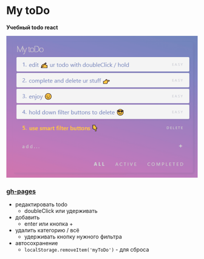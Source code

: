 # My toDo

**Учебный todo react**

![My toDo.gif](src/My%20toDo.gif "My toDo.gif")

### [gh-pages](https://rybakovlg.github.io/react-mytodo/ "https://rybakovlg.github.io/react-mytodo/")


- редактировать todo
    - doubleClick или удерживать
- добавить
    - enter или кнопка +
- удалить категорию / всё
    - удерживать кнопку нужного фильтра
- автосохранение 
  - `localStorage.removeItem('myToDo')` - для сброса


